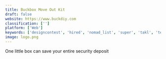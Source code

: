 ```yaml
---
title: Buckbox Move Out Kit
draft: false 
website: https://www.buckdiy.com
classification: ['']
platform: ['Web']
keywords: ['designcontest', 'hired', 'nomad_list', 'super', 'takl', 'teleport', 'toptal']
image: logo.png
---
```

One little box can save your entire security deposit